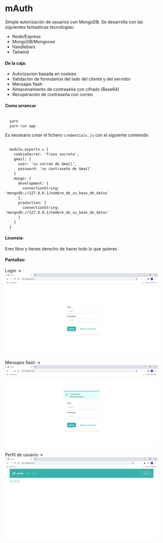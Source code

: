 # mAuth

Simple autorización de usuarios con MongoDB. Se desarrolla con las siguientes fantasticas tecnologías:

* Node/Express
* MongoDB/Mongoose
* Handlebars
* Tailwind

#### De la caja:

* Autorizacion basada en cookies
* Validación de formularios del lado del cliente y del servidor
* Mensajes flash
* Almacenamiento de contraseña con cifrado (Base64)
* Recuperación de contraseña con correo

#### Como arrancar

<pre><code>
  yarn
  yarn run app
</code></pre>

Es necesario crear el fichero <code>credentials.js</code> con el siguiente contenido:

<pre><code>
  module.exports = {
    cookieSecret: 'frase secreta',
    gmail: {
      user: 'su correo de Gmail',
      password: 'su contraseña de Gmail'
    }
    mongo: {
      development: {
        connectionString: 'mongodb://127.0.0.1/nombre_de_su_base_de_datos'
      },
      production: {
        connectionString: 'mongodb://127.0.0.1/nombre_de_su_base_de_datos'
      }
    }
  }
</code></pre>

#### Licensia:

Eres libre y tienes derecho de hacer todo lo que quieres.

#### Pantallas:

Login ->
![Login](screenshots/login.png "Login")

Mensajes flash ->
![Mensajes Flash](screenshots/login-flash-message.png "Mensajes flash")

Perfil de usuario ->
![Perfil de usuario](screenshots/user-profile.png "Perfil de usuario")